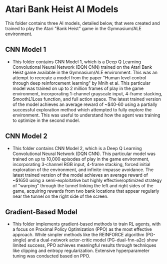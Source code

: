 # Atari Bank Heist AI Models
This folder contains three AI models, detailed below, that were created and trained to play the Atari "Bank Heist" game in the Gymnasium/ALE environment.

## CNN Model 1
* This folder contains CNN Model 1, which is a Deep Q Learning Convolutional Neural Network (DQN CNN) trained on the Atari Bank Heist game available in the Gymnasium/ALE environment. This was an attempt to recreate a model from the paper "Human level control through deep reinforcement learning" by Mnih et al. This particular model was trained on up to 2 million frames of play in the game environment, incorporating 1-channel grayscale input, 4-frame stacking, SmoothL1Loss function, and full action space.  The latest trained version of the model achieves an average reward of ~$40-60 using a partially successful exploration method which attempted to fully explore the environment. This was useful to understand how the agent was training to optimize in the second model.

## CNN Model 2
* This folder contains CNN Model 2, which is a Deep Q Learning Convolutional Neural Network (DQN CNN). This particular model was trained on up to 10,000 episodes of play in the game environment, incorporating 3-channel RGB input, 4-frame stacking, forced initial exploration of the environment, and infinite-impasse avoidance. The latest trained version of the model achieves an average reward of ~$1650 using a semi-exploitative but highly effective/optimized strategy of "warping" through the tunnel linking the left and right sides of the game, acquiring rewards from two bank locations that appear regularly near the tunnel on the right side of the screen.

## Gradient-Based Model
* This folder implements gradient-based methods to train RL agents, with a focus on Proximal Policy Optimization (PPO) as the most effective approach. While simpler methods like the REINFORCE algorithm (PG-single) and a dual-network actor-critic model (PG-dual-fnn-a2c) show limited success, PPO achieves meaningful results through techniques like clipping and entropy regularization. Extensive hyperparameter tuning was conducted based on PPO.

